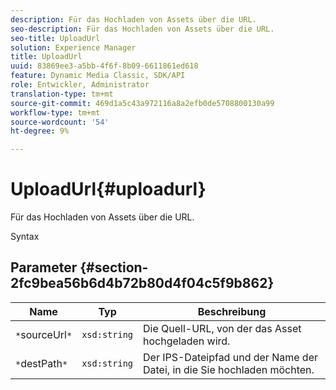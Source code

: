 ```yaml
---
description: Für das Hochladen von Assets über die URL.
seo-description: Für das Hochladen von Assets über die URL.
seo-title: UploadUrl
solution: Experience Manager
title: UploadUrl
uuid: 83869ee3-a5bb-4f6f-8b09-6611861ed618
feature: Dynamic Media Classic, SDK/API
role: Entwickler, Administrator
translation-type: tm+mt
source-git-commit: 469d1a5c43a972116a8a2efb0de5708800130a99
workflow-type: tm+mt
source-wordcount: '54'
ht-degree: 9%

---
```



# UploadUrl{#uploadurl}

Für das Hochladen von Assets über die URL.

Syntax

## Parameter {#section-2fc9bea56b6d4b72b80d4f04c5f9b862}

| Name | Typ | Beschreibung |
|---|---|---|
| `*`sourceUrl`*` | `xsd:string` | Die Quell-URL, von der das Asset hochgeladen wird. |
| `*`destPath`*` | `xsd:string` | Der IPS-Dateipfad und der Name der Datei, in die Sie hochladen möchten. |

